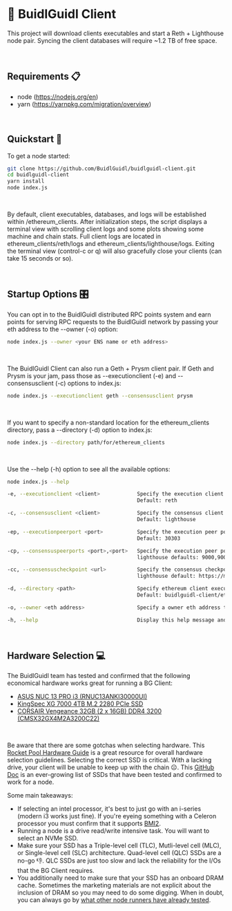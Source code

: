 # 📡 BuidlGuidl Client
This project will download clients executables and start a Reth + Lighthouse node pair. Syncing the client databases will require ~1.2 TB of free space.

&nbsp;
&nbsp;
## Requirements 📋
- node (https://nodejs.org/en)
- yarn (https://yarnpkg.com/migration/overview)

&nbsp;
&nbsp;
## Quickstart 🚀
To get a node started:
  ```bash
  git clone https://github.com/BuidlGuidl/buidlguidl-client.git
  cd buidlguidl-client
  yarn install
  node index.js
  ```
&nbsp;

By default, client executables, databases, and logs will be established within /ethereum_clients. After initialization steps, the script displays a terminal view with scrolling client logs and some plots showing some machine and chain stats. Full client logs are located in ethereum_clients/reth/logs and ethereum_clients/lighthouse/logs. Exiting the terminal view (control-c or q) will also gracefully close your clients (can take 15 seconds or so).

&nbsp;
&nbsp;
## Startup Options 🎛️
You can opt in to the BuidlGuidl distributed RPC points system and earn points for serving RPC requests to the BuidlGuidl network by passing your eth address to the --owner (-o) option:
  ```bash
  node index.js --owner <your ENS name or eth address>
  ```
&nbsp;

The BuidlGuidl Client can also run a Geth + Prysm client pair. If Geth and Prysm is your jam, pass those as --executionclient (-e) and --consensusclient (-c) options to index.js:
  ```bash
  node index.js --executionclient geth --consensusclient prysm
  ```
&nbsp;

If you want to specify a non-standard location for the ethereum_clients directory, pass a --directory (-d) option to index.js:
  ```bash
  node index.js --directory path/for/ethereum_clients
  ```
&nbsp;

Use the --help (-h) option to see all the available options:
  ```bash
  node index.js --help

  -e, --executionclient <client>            Specify the execution client ('reth' or 'geth')
                                            Default: reth

  -c, --consensusclient <client>            Specify the consensus client ('lighthouse' or 'prysm')
                                            Default: lighthouse

  -ep, --executionpeerport <port>           Specify the execution peer port (must be a number)
                                            Default: 30303

  -cp, --consensuspeerports <port>,<port>   Specify the execution peer ports (must be two comma-separated numbers)
                                            lighthouse defaults: 9000,9001. prysm defaults: 12000,13000

  -cc, --consensuscheckpoint <url>          Specify the consensus checkpoint server URL
                                            lighthouse default: https://mainnet-checkpoint-sync.stakely.io/. prysm default: https://mainnet-checkpoint-sync.attestant.io/

  -d, --directory <path>                    Specify ethereum client executable, database, and logs directory
                                            Default: buidlguidl-client/ethereum_clients

  -o, --owner <eth address>                 Specify a owner eth address to opt in to the points system and distributed RPC network

  -h, --help                                Display this help message and exit
  ```

&nbsp;
&nbsp;
## Hardware Selection 💻
The BuidlGuidl team has tested and confirmed that the following economical hardware works great for running a BG Client:
- [ASUS NUC 13 PRO i3 (RNUC13ANKI30000UI)](https://www.newegg.com/asus-rnuc13anki30000ui-nuc-13-pro-intel-core-i3-1315u/p/N82E16856110280?Item=N82E16856110280)
- [KingSpec XG 7000 4TB M.2 2280 PCIe SSD](https://www.newegg.com/kingspec-4tb-xg-7000-series/p/0D9-000D-00175?Item=9SIB1V8K0E4237)
- [CORSAIR Vengeance 32GB (2 x 16GB) DDR4 3200 (CMSX32GX4M2A3200C22)](https://www.newegg.com/corsair-32gb-260-pin-ddr4-so-dimm-ddr4-3200/p/N82E16820236681?Item=N82E16820236681)

&nbsp;

Be aware that there are some gotchas when selecting hardware. This [Rocket Pool Hardware Guide](https://docs.rocketpool.net/guides/node/local/hardware) is a great resource for overall hardware selection guidelines. Selecting the correct SSD is critical. With a lacking drive, your client will be unable to keep up with the chain ☹️. This [GitHub Doc](https://gist.github.com/yorickdowne/f3a3e79a573bf35767cd002cc977b038) is an ever-growing list of SSDs that have been tested and confirmed to work for a node.

Some main takeaways:
- If selecting an intel processor, it's best to just go with an i-series (modern i3 works just fine). If you're eyeing something with a Celeron processor you must confirm that it supports [BMI2](https://en.wikipedia.org/wiki/X86_Bit_manipulation_instruction_set#BMI2_(Bit_Manipulation_Instruction_Set_2)).
- Running a node is a drive read/write intensive task. You will want to select an NVMe SSD.
- Make sure your SSD has a Triple-level cell (TLC), Mutli-level cell (MLC), or Single-level cell (SLC) architecture. Quad-level cell (QLC) SSDs are a no-go 👎. QLC SSDs are just too slow and lack the reliability for the I/Os that the BG Client requires.
- You additionally need to make sure that your SSD has an onboard DRAM cache. Sometimes the marketing materials are not explicit about the inclusion of DRAM so you may need to do some digging. When in doubt, you can always go by [what other node runners have already tested](https://gist.github.com/yorickdowne/f3a3e79a573bf35767cd002cc977b038).

